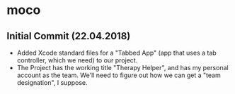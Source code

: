 # moco


## Initial Commit (22.04.2018)
  - Added Xcode standard files for a "Tabbed App" (app that uses a tab controller, which we need) to our project. 
  - The Project has the working title "Therapy Helper", and has my personal account as the team. We'll need to figure out how we can get a "team designation", I suppose. 
